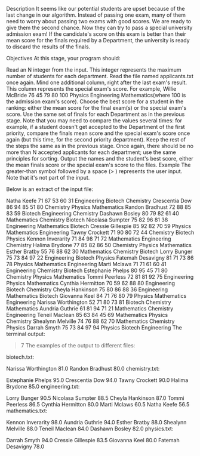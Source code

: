 Description
It seems like our potential students are upset because of the last change in our algorithm. Instead of passing one exam, many of them need to worry about passing two exams with good scores. We are ready to give them the second chance. Now they can try to pass a special university admission exam! If the candidate's score on this exam is better than their mean score for the finals required by a Department, the university is ready to discard the results of the finals.

Objectives
At this stage, your program should:

Read an N integer from the input. This integer represents the maximum number of students for each department.
Read the file named applicants.txt once again. Mind one additional column, right after the last exam's result. This column represents the special exam's score. For example, Willie McBride 76 45 79 80 100 Physics Engineering Mathematics(where 100 is the admission exam's score).
Choose the best score for a student in the ranking: either the mean score for the final exam(s) or the special exam's score. Use the same set of finals for each Department as in the previous stage. Note that you may need to compare the values several times: for example, if a student doesn't get accepted to the Department of the first priority, compare the finals mean score and the special exam's score once again (but this time, for the second priority department).
Keep the rest of the steps the same as in the previous stage. Once again, there should be no more than N accepted applicants for each department; use the same principles for sorting.
Output the names and the student's best score, either the mean finals score or the special exam's score to the files.
Example
The greater-than symbol followed by a space (> ) represents the user input. Note that it's not part of the input.

Below is an extract of the input file:

Natha Keefe 71 67 53 60 31 Engineering Biotech Chemistry
Crescentia Dow 86 94 85 51 80 Chemistry Physics Mathematics
Randon Bradhust 72 88 85 83 59 Biotech Engineering Chemistry
Dashawn Bosley 80 79 82 61 40 Mathematics Chemistry Biotech
Nicolasa Sumpter 75 82 96 81 38 Engineering Mathematics Biotech
Cressie Gillespie 85 92 82 70 59 Physics Mathematics Engineering
Tawny Crockett 71 90 80 72 44 Chemistry Biotech Physics
Kennon Inverarity 71 84 98 71 72 Mathematics Engineering Chemistry
Halima Brydone 77 85 82 86 50 Chemistry Physics Mathematics
Esther Bratby 55 76 88 62 30 Mathematics Chemistry Biotech
Lorry Bunger 75 73 84 97 22 Engineering Biotech Physics
Fatemah Desavigny 81 71 73 86 78 Physics Mathematics Engineering
Marti Mclaws 71 71 61 60 41 Engineering Chemistry Biotech
Estephanie Phelps 80 95 45 71 80 Chemistry Physics Mathematics
Tommi Peerless 72 81 81 92 75 Engineering Physics Mathematics
Cynthia Hermitton 70 59 62 88 80 Engineering Biotech Chemistry
Cheyla Hankinson 75 80 86 88 36 Engineering Mathematics Biotech
Giovanna Keel 84 71 76 80 79 Physics Mathematics Engineering
Narissa Worthington 52 71 80 73 81 Biotech Chemistry Mathematics
Aundria Guthrie 61 81 94 71 21 Mathematics Chemistry Engineering
Teneil Maclean 85 63 84 45 69 Mathematics Physics Chemistry
Shealynn Melville 74 76 88 62 70 Mathematics Chemistry Physics
Darrah Smyth 75 73 84 97 94 Physics Biotech Engineering
The terminal output:

> 7
The examples of the output to different files:

biotech.txt:

Narissa Worthington 81.0
Randon Bradhust 80.0
chemistry.txt:

Estephanie Phelps 95.0
Crescentia Dow 94.0
Tawny Crockett 90.0
Halima Brydone 85.0
engineering.txt:

Lorry Bunger 90.5
Nicolasa Sumpter 88.5
Cheyla Hankinson 87.0
Tommi Peerless 86.5
Cynthia Hermitton 80.0
Marti Mclaws 60.5
Natha Keefe 56.5
mathematics.txt:

Kennon Inverarity 98.0
Aundria Guthrie 94.0
Esther Bratby 88.0
Shealynn Melville 88.0
Teneil Maclean 84.0
Dashawn Bosley 82.0
physics.txt:

Darrah Smyth 94.0
Cressie Gillespie 83.5
Giovanna Keel 80.0
Fatemah Desavigny 78.0
